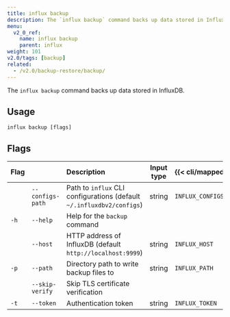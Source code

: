 ```yaml
---
title: influx backup
description: The `influx backup` command backs up data stored in InfluxDB.
menu:
  v2_0_ref:
    name: influx backup
    parent: influx
weight: 101
v2.0/tags: [backup]
related:
  - /v2.0/backup-restore/backup/
---
```


The `influx backup` command backs up data stored in InfluxDB.

## Usage
```
influx backup [flags]
```

## Flags
| Flag |                  | Description                                                           | Input type | {{< cli/mapped >}}   |
|:---- |:---              |:-----------                                                           |:----------:|:------------------   |
|      | `--configs-path` | Path to `influx` CLI configurations (default `~/.influxdbv2/configs`) | string     |`INFLUX_CONFIGS_PATH` |
| `-h` | `--help`         | Help for the `backup` command                                         |            |                      |
|      | `--host`         | HTTP address of InfluxDB (default `http://localhost:9999`)            | string     | `INFLUX_HOST`        |
| `-p` | `--path`         | Directory path to write backup files to                               | string     | `INFLUX_PATH`        |
|      | `--skip-verify`  | Skip TLS certificate verification                                     |            |                      |
| `-t` | `--token`        | Authentication token                                                  | string     | `INFLUX_TOKEN`       |
